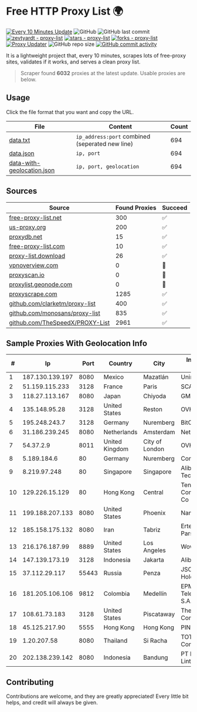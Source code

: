 
# Free HTTP Proxy List 🌍

[![Every 10 Minutes Update](https://github.com/mertguvencli/http-proxy-list/actions/workflows/main.yml/badge.svg?branch=main)](https://github.com/mertguvencli/http-proxy-list/actions/workflows/main.yml)
![GitHub](https://img.shields.io/github/license/mertguvencli/http-proxy-list)
![GitHub last commit](https://img.shields.io/github/last-commit/mertguvencli/http-proxy-list)
[![zevtyardt - proxy-list](https://img.shields.io/static/v1?label=zevtyardt&message=proxy-list&color=blue&logo=github)](https://github.com/zevtyardt/proxy-list "Go to GitHub repo")
[![stars - proxy-list](https://img.shields.io/github/stars/zevtyardt/proxy-list?style=social)](https://github.com/zevtyardt/proxy-list)
[![forks - proxy-list](https://img.shields.io/github/forks/zevtyardt/proxy-list?style=social)](https://github.com/zevtyardt/proxy-list)
[![Proxy Updater](https://github.com/zevtyardt/proxy-list/workflows/Proxy%20Updater/badge.svg)](https://github.com/zevtyardt/proxy-list/actions?query=workflow:"Proxy+Updater")
![GitHub repo size](https://img.shields.io/github/repo-size/zevtyardt/proxy-list)
[![GitHub commit activity](https://img.shields.io/github/commit-activity/m/zevtyardt/proxy-list?logo=commits)](https://github.com/zevtyardt/proxy-list/commits/main)

It is a lightweight project that, every 10 minutes, scrapes lots of free-proxy sites, validates if it works, and serves a clean proxy list.

> Scraper found **6032** proxies at the latest update. Usable proxies are below.

## Usage

Click the file format that you want and copy the URL.

|File|Content|Count|
|----|-------|-----|
|[data.txt](https://raw.githubusercontent.com/mertguvencli/http-proxy-list/main/proxy-list/data.txt)|`ip_address:port` combined (seperated new line)|694|
|[data.json](https://raw.githubusercontent.com/mertguvencli/http-proxy-list/main/proxy-list/data.json)|`ip, port`|694|
|[data-with-geolocation.json](https://raw.githubusercontent.com/mertguvencli/http-proxy-list/main/proxy-list/data-with-geolocation.json)|`ip, port, geolocation`|694|

## Sources

|Source|Found Proxies|Succeed|
|------|-------------|-------|
|[free-proxy-list.net](https://free-proxy-list.net)|300|✅|
|[us-proxy.org](https://www.us-proxy.org)|200|✅|
|[proxydb.net](http://proxydb.net)|15|✅|
|[free-proxy-list.com](https://free-proxy-list.com/?page=&port=&type%5B%5D=http&type%5B%5D=https&up_time=0&search=Search)|10|✅|
|[proxy-list.download](https://www.proxy-list.download/HTTP)|26|✅|
|[vpnoverview.com](https://vpnoverview.com/privacy/anonymous-browsing/free-proxy-servers)|0|🚫|
|[proxyscan.io](https://www.proxyscan.io)|0|🚫|
|[proxylist.geonode.com](https://proxylist.geonode.com/api/proxy-list?limit=300&page=1&sort_by=lastChecked&sort_type=desc&protocols=http,https)|0|🚫|
|[proxyscrape.com](https://api.proxyscrape.com/v2/?request=displayproxies&protocol=http&timeout=10000&country=all&ssl=all&anonymity=all)|1285|✅|
|[github.com/clarketm/proxy-list](https://raw.githubusercontent.com/clarketm/proxy-list/master/proxy-list-raw.txt)|400|✅|
|[github.com/monosans/proxy-list](https://raw.githubusercontent.com/monosans/proxy-list/main/proxies/http.txt)|835|✅|
|[github.com/TheSpeedX/PROXY-List](https://raw.githubusercontent.com/TheSpeedX/PROXY-List/master/http.txt)|2961|✅|


## Sample Proxies With Geolocation Info

|#|Ip|Port|Country|City|Internet Service Provider|
|-|--|----|-------|----|-------------------------|
|1|187.130.139.197|8080|Mexico|Mazatlán|Uninet S.A. de C.V.|
|2|51.159.115.233|3128|France|Paris|SCALEWAY|
|3|118.27.113.167|8080|Japan|Chiyoda|GMO Internet, Inc.|
|4|135.148.95.28|3128|United States|Reston|OVH SAS|
|5|195.248.243.7|3128|Germany|Nuremberg|BitCommand|
|6|31.186.239.245|8080|Netherlands|Amsterdam|NetSkope Inc|
|7|54.37.2.9|8011|United Kingdom|City of London|OVH SAS|
|8|5.189.184.6|80|Germany|Nuremberg|Contabo GmbH|
|9|8.219.97.248|80|Singapore|Singapore|Alibaba (US) Technology Co., Ltd.|
|10|129.226.15.129|80|Hong Kong|Central|Tencent Cloud Computing (Beijing) Co|
|11|199.188.207.133|8080|United States|Phoenix|Namecheap, Inc.|
|12|185.158.175.132|8080|Iran|Tabriz|Ertebatat Sabet Parsian Co. PJS|
|13|216.176.187.99|8889|United States|Los Angeles|Wowrack.com|
|14|147.139.173.19|3128|Indonesia|Jakarta|Alibaba.com LLC|
|15|37.112.29.117|55443|Russia|Penza|JSC "ER-Telecom Holding"|
|16|181.205.106.106|9812|Colombia|Medellín|EPM Telecomunicaciones S.A. E.S.P.|
|17|108.61.73.183|3128|United States|Piscataway|The Constant Company|
|18|45.125.217.90|5555|Hong Kong|Hong Kong|PINGNET|
|19|1.20.207.58|8080|Thailand|Si Racha|TOT Public Company Limited|
|20|202.138.239.142|8080|Indonesia|Bandung|PT Melvar Lintasnusa|



## Contributing

Contributions are welcome, and they are greatly appreciated! Every
little bit helps, and credit will always be given.

